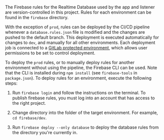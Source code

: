 The Firebase rules for the Realtime Database used by the app and listener are version-controlled in this project.
Rules for each environment can be found in the `firebase` directory.

With the exception of `prod`, rules can be deployed by the CI/CD pipeline whenever a `database.rules.json`
file is modified and the changes are pushed to the default branch.
This deployment is executed automatically for changes to `dev`, and manually for all other environments.
Each deployment job is connected to a [GitLab protected environment](https://docs.gitlab.com/ee/ci/environments/protected_environments.html),
which allows user permissions to be set to control deployment.

To deploy the `prod` rules, or to manually deploy rules for another environment without using the pipeline, the Firebase CLI can be used.
Note that the CLI is installed during `npm install` (see `firebase-tools` in `package.json`). To deploy rules for an
environment, execute the following steps:

1. Run `firebase login` and follow the instructions on the terminal. To publish firebase rules, you must log into
   an account that has access to the right project.

2. Change directory into the folder of the target environment. For example, `cd firebase/dev`.

3. Run `firebase deploy --only database` to deploy the database rules from the directory you're currently in.
